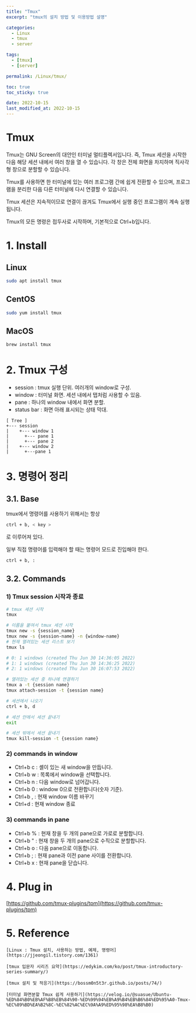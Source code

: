 ```yaml
---
title: "Tmux"
excerpt: "tmux의 설치 방법 및 이용방법 설명"

categories:
  - Linux
  - tmux
  - server

tags:
  - [tmux]
  - [server]

permalink: /Linux/tmux/

toc: true
toc_sticky: true

date: 2022-10-15
last_modified_at: 2022-10-15
---
```


# Tmux

Tmux는 GNU Screen의 대안인 터미널 멀티플렉서입니다. 즉, Tmux 세션을 시작한 다음 해당 세션 내에서 여러 창을 열 수 있습니다. 각 창은 전체 화면을 차지하며 직사각형 창으로 분할할 수 있습니다.

Tmux를 사용하면 한 터미널에 있는 여러 프로그램 간에 쉽게 전환할 수 있으며, 프로그램을 분리한 다음 다른 터미널에 다시 연결할 수 있습니다.

Tmux 세션은 지속적이므로 연결이 끊겨도 Tmux에서 실행 중인 프로그램이 계속 실행됩니다.

Tmux의 모든 명령은 접두사로 시작하며, 기본적으로 Ctrl+b입니다.

# 1. Install

## Linux

```bash
sudo apt install tmux
```

## CentOS

```bash
sudo yum install tmux
```

## MacOS

```bash
brew install tmux
```

# 2. Tmux 구성

- session : tmux 실행 단위. 여러개의 window로 구성.
- window : 터미널 화면. 세션 내에서 탭처럼 사용할 수 있음.
- pane : 하나의 window 내에서 화면 분할.
- status bar : 화면 아래 표시되는 상태 막대.

```
[ Tree ]  
+--- session  
|    +--- window 1  
|      +--- pane 1  
|      +--- pane 2  
|    +--- window 2  
|      +---pane 1  
```

# 3. 명령어 정리

## 3.1. Base

tmux에서 명령어를 사용하기 위해서는 항상 

```bash
ctrl + b, < key >
```

로 이루어져 있다.

일부 직접 명령어를 입력해야 할 때는 명령어 모드로 진입해야 한다.

```bash
ctrl + b, :
```

## 3.2. Commands

### 1) Tmux session 시작과 종료

```bash
# tmux 세션 시작
tmux 

# 이름을 붙여서 tmux 세션 시작
tmux new -s {session_name}
tmux new -s {session-name} -n {window-name}
# 현재 열려있는 세션 리스트 보기
tmux ls

# 0: 1 windows (created Thu Jun 30 14:36:05 2022)
# 1: 1 windows (created Thu Jun 30 14:36:25 2022)
# 2: 1 windows (created Thu Jun 30 16:07:53 2022)

# 열려있는 세션 중 하나에 연결하기
tmux a -t {session name}
tmux attach-session -t {session name}

# 세션에서 나오기
ctrl + b, d

# 세션 안에서 세션 끝내기
exit

# 세션 밖에서 세션 끝내기
tmux kill-session -t {session name}
```

### 2) commands in window

- Ctrl+b c : 셸이 있는 새 window을 만듭니다.
- Ctrl+b w : 목록에서 window을 선택합니다.
- Ctrl+b n : 다음 window로 넘어갑니다.
- Ctrl+b 0 : window 0으로 전환합니다(숫자 기준).
- Ctrl+b , : 현재 window 이름 바꾸기
- Ctrl+d : 현재 window 종료

### 3) commands in pane

- Ctrl+b % : 현재 창을 두 개의 pane으로 가로로 분할합니다.
- Ctrl+b " : 현재 창을 두 개의 pane으로 수직으로 분할합니다.
- Ctrl+b o : 다음 pane으로 이동합니다.
- Ctrl+b ; : 현재 pane과 이전 pane 사이를 전환합니다.
- Ctrl+b x : 현재 pane을 닫습니다.

# 4. Plug in

[https://github.com/tmux-plugins/tpm](https://github.com/tmux-plugins/tpm)

# 5. Reference
    
    [Linux : Tmux 설치, 사용하는 방법, 예제, 명령어](https://jjeongil.tistory.com/1361)
    
    [tmux 입문자 시리즈 요약](https://edykim.com/ko/post/tmux-introductory-series-summary/)
    
    [tmux 설치 및 적응기](https://bossm0n5t3r.github.io/posts/74/)
    
    [터미널 화면분할 Tmux 쉽게 사용하기](https://velog.io/@suasue/Ubuntu-%ED%84%B0%EB%AF%B8%EB%84%90-%ED%99%94%EB%A9%B4%EB%B6%84%ED%95%A0-Tmux-%EC%89%BD%EA%B2%8C-%EC%82%AC%EC%9A%A9%ED%95%98%EA%B8%B0)